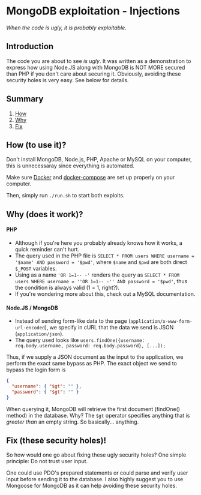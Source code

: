# MongoDB exploitation - Injections

*When the code is ugly, it is probably exploitable.*

## Introduction

The code you are about to see *is ugly*. It was written as a demonstration to express how using Node.JS along with MongoDB is NOT MORE secured than PHP if you don't care about securing it.
Obviously, avoiding these security holes is very easy. See below for details.

## Summary
1. [How](#how-to-use-it)
2. [Why](#why-does-it-work)
3. [Fix](#fix-these-security-holes)

## How (to use it)?

Don't install MongoDB, Node.js, PHP, Apache or MySQL on your computer,
this is unnecessaray since everything is automated.

Make sure [Docker](https://docs.docker.com/engine/installation) and
[docker-compose](https://docs.docker.com/compose/install/) are set up
properly on your computer.

Then, simply run `./run.sh` to start both exploits.

## Why (does it work)?

#### PHP
* Although if you're here you probably already knows how it works, a quick reminder can't hurt.
* The query used in the PHP file is `SELECT * FROM users WHERE username = '$name' AND password = '$pwd'`, where `$name` and `$pwd` are both direct `$_POST` variables.
* Using as a name `'OR 1=1-- -'` renders the query as `SELECT * FROM users WHERE username = ''OR 1=1-- -'' AND password = '$pwd'`, thus the condition is always valid (1 = 1, right?).
* If you're wondering more about this, check out a MySQL documentation.

#### Node.JS / MongoDB
* Instead of sending form-like data to the page (`application/x-www-form-url-encoded`), we specify in cURL that the data we send is JSON (`application/json`).
* The query used looks like `users.findOne({username: req.body.username, password: req.body.password}, [...]);`

Thus, if we supply a JSON document as the input to the application, we perform the exact same bypass as PHP.
The exact object we send to bypass the login form is
```json
{
  "username": { "$gt": "" },
  "password": { "$gt": "" }
}
```

When querying it, MongoDB will retrieve the first document (findOne() method) in the database. Why? The `$gt` operator specifies anything that is *greater than* an empty string. So basically... anything.

## Fix (these security holes)!

So how would one go about fixing these ugly security holes? One simple principle: Do not trust user input.

One could use PDO's prepared statements or could parse and verify user input before sending it to the database.
I also highly suggest you to use Mongoose for MongoDB as it can help avoiding these security holes.
